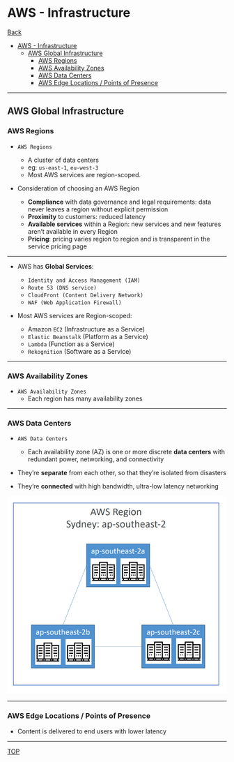 # AWS - Infrastructure

[Back](../index.md)

- [AWS - Infrastructure](#aws---infrastructure)
  - [AWS Global Infrastructure](#aws-global-infrastructure)
    - [AWS Regions](#aws-regions)
    - [AWS Availability Zones](#aws-availability-zones)
    - [AWS Data Centers](#aws-data-centers)
    - [AWS Edge Locations / Points of Presence](#aws-edge-locations--points-of-presence)

---

## AWS Global Infrastructure

### AWS Regions

- `AWS Regions`

  - A cluster of data centers
  - eg: `us-east-1`, `eu-west-3`
  - Most AWS services are region-scoped.

- Consideration of choosing an AWS Region
  - **Compliance** with data governance and legal requirements: data never leaves a region without explicit permission
  - **Proximity** to customers: reduced latency
  - **Available services** within a Region: new services and new features aren’t available in every Region
  - **Pricing**: pricing varies region to region and is transparent in the service pricing page

---

- AWS has **Global Services**:

  - `Identity and Access Management (IAM)`
  - `Route 53 (DNS service)`
  - `CloudFront (Content Delivery Network)`
  - `WAF (Web Application Firewall)`

- Most AWS services are Region-scoped:
  - Amazon `EC2` (Infrastructure as a Service)
  - `Elastic Beanstalk` (Platform as a Service)
  - `Lambda` (Function as a Service)
  - `Rekognition` (Software as a Service)

---

### AWS Availability Zones

- `AWS Availability Zones`
  - Each region has many availability zones

---

### AWS Data Centers

- `AWS Data Centers`

  - Each availability zone (AZ) is one or more discrete **data centers** with redundant power, networking, and connectivity

- They’re **separate** from each other, so that they’re isolated from disasters
- They’re **connected** with high bandwidth, ultra-low latency networking

![zone](./pic/zone.png)

---

### AWS Edge Locations / Points of Presence

- Content is delivered to end users with lower latency

---

[TOP](#aws---infrastructure)
